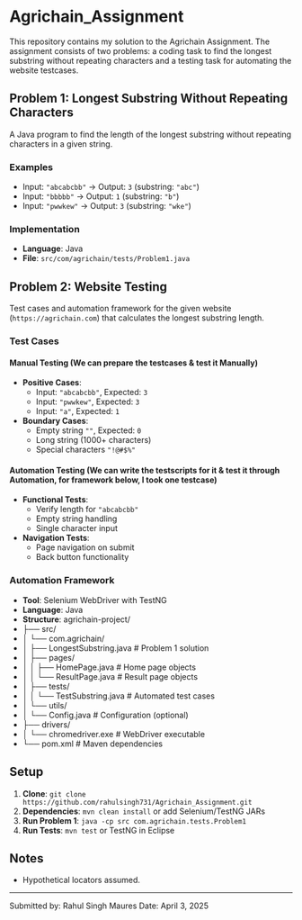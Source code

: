 # Agrichain_Assignment
This repository contains my solution to the Agrichain Assignment. The assignment consists of two problems: a coding task to find the longest substring without repeating characters and a testing task for automating the website testcases.

## Problem 1: Longest Substring Without Repeating Characters
A Java program to find the length of the longest substring without repeating characters in a given string.

### Examples
- Input: `"abcabcbb"` → Output: `3` (substring: `"abc"`)
- Input: `"bbbbb"` → Output: `1` (substring: `"b"`)
- Input: `"pwwkew"` → Output: `3` (substring: `"wke"`)

### Implementation
- **Language**: Java
- **File**: `src/com/agrichain/tests/Problem1.java`

## Problem 2: Website Testing
Test cases and automation framework for the given website (`https://agrichain.com`) that calculates the longest substring length.

### Test Cases
#### Manual Testing (We can prepare the testcases & test it Manually)
- **Positive Cases**:
  - Input: `"abcabcbb"`, Expected: `3`
  - Input: `"pwwkew"`, Expected: `3`
  - Input: `"a"`, Expected: `1`
- **Boundary Cases**:
  - Empty string `""`, Expected: `0`
  - Long string (1000+ characters)
  - Special characters `"!@#$%"`

#### Automation Testing (We can write the testscripts for it & test it through Automation, for framework below, I took one testcase)
- **Functional Tests**:
  - Verify length for `"abcabcbb"`
  - Empty string handling
  - Single character input
- **Navigation Tests**:
  - Page navigation on submit
  - Back button functionality


### Automation Framework
- **Tool**: Selenium WebDriver with TestNG
- **Language**: Java
- **Structure**:
agrichain-project/
- ├── src/
- │   └── com.agrichain/
- │       ├── LongestSubstring.java  # Problem 1 solution
- │       ├── pages/
- │       │   ├── HomePage.java     # Home page objects
- │       │   └── ResultPage.java   # Result page objects
- │       ├── tests/
- │       │   └── TestSubstring.java # Automated test cases
- │       └── utils/
- │           └── Config.java       # Configuration (optional)
- ├── drivers/
- │   └── chromedriver.exe          # WebDriver executable
- └── pom.xml                       # Maven dependencies



## Setup
1. **Clone**: `git clone https://github.com/rahulsingh731/Agrichain_Assignment.git`
2. **Dependencies**: `mvn clean install` or add Selenium/TestNG JARs
3. **Run Problem 1**: `java -cp src com.agrichain.tests.Problem1`
4. **Run Tests**: `mvn test` or TestNG in Eclipse

## Notes
- Hypothetical locators assumed.

---
Submitted by: Rahul Singh Maures
Date: April 3, 2025
